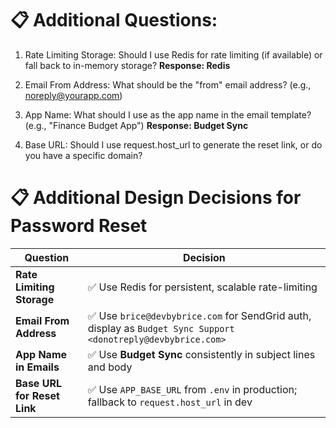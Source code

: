 # 📋 Additional Questions:
1. Rate Limiting Storage: Should I use Redis for rate limiting (if available) or fall back to in-memory storage?
**Response: Redis**

2. Email From Address: What should be the "from" email address? (e.g., noreply@yourapp.com)


3. App Name: What should I use as the app name in the email template? (e.g., "Finance Budget App") 
**Response: Budget Sync**

4. Base URL: Should I use request.host_url to generate the reset link, or do you have a specific domain?



# 📋 Additional Design Decisions for Password Reset

| Question | Decision |
|---------|----------|
| **Rate Limiting Storage** | ✅ Use Redis for persistent, scalable rate-limiting |
| **Email From Address** | ✅ Use `brice@devbybrice.com` for SendGrid auth, display as `Budget Sync Support <donotreply@devbybrice.com>` |
| **App Name in Emails** | ✅ Use **Budget Sync** consistently in subject lines and body |
| **Base URL for Reset Link** | ✅ Use `APP_BASE_URL` from `.env` in production; fallback to `request.host_url` in dev |

